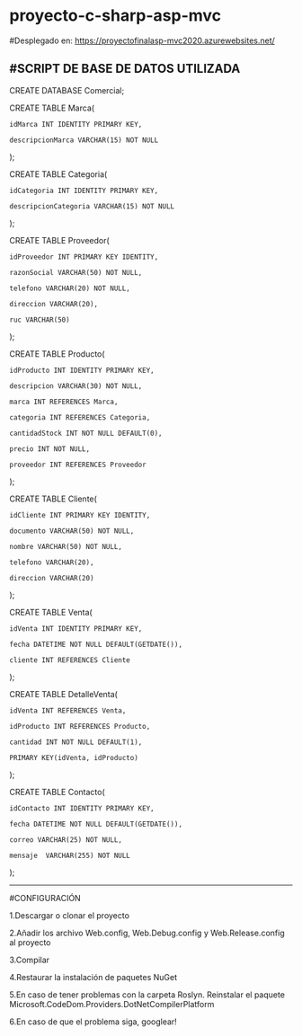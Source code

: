 # proyecto-c-sharp-asp-mvc

#Desplegado en: https://proyectofinalasp-mvc2020.azurewebsites.net/

#SCRIPT DE BASE DE DATOS UTILIZADA
----------------------------------------
CREATE DATABASE Comercial;

CREATE TABLE Marca(

	idMarca INT IDENTITY PRIMARY KEY,
	
	descripcionMarca VARCHAR(15) NOT NULL
	
);

CREATE TABLE Categoria(

	idCategoria INT IDENTITY PRIMARY KEY,
	
	descripcionCategoria VARCHAR(15) NOT NULL
	
);

CREATE TABLE Proveedor(

	idProveedor INT PRIMARY KEY IDENTITY,
	
	razonSocial VARCHAR(50) NOT NULL,
	
	telefono VARCHAR(20) NOT NULL,
	
	direccion VARCHAR(20),
	
	ruc VARCHAR(50)
	
);

CREATE TABLE Producto(

	idProducto INT IDENTITY PRIMARY KEY,
	
	descripcion VARCHAR(30) NOT NULL,
	
	marca INT REFERENCES Marca,
	
	categoria INT REFERENCES Categoria,
	
	cantidadStock INT NOT NULL DEFAULT(0),
	
	precio INT NOT NULL,
	
	proveedor INT REFERENCES Proveedor
	
);

CREATE TABLE Cliente(

	idCliente INT PRIMARY KEY IDENTITY,
	
	documento VARCHAR(50) NOT NULL,
	
	nombre VARCHAR(50) NOT NULL,
	
	telefono VARCHAR(20),
	
	direccion VARCHAR(20)
	
);

CREATE TABLE Venta(

	idVenta INT IDENTITY PRIMARY KEY,
	
	fecha DATETIME NOT NULL DEFAULT(GETDATE()),
	
	cliente INT REFERENCES Cliente
	
);

CREATE TABLE DetalleVenta(

	idVenta INT REFERENCES Venta,
	
	idProducto INT REFERENCES Producto,
	
	cantidad INT NOT NULL DEFAULT(1),
	
	PRIMARY KEY(idVenta, idProducto)
	
);

CREATE TABLE Contacto(

	idContacto INT IDENTITY PRIMARY KEY,
	
	fecha DATETIME NOT NULL DEFAULT(GETDATE()),
	
	correo VARCHAR(25) NOT NULL,
	
	mensaje  VARCHAR(255) NOT NULL
	
);


----------------------------------------

#CONFIGURACIÓN

1.Descargar o clonar el proyecto

2.Añadir los archivo Web.config, Web.Debug.config y Web.Release.config al proyecto

3.Compilar

4.Restaurar la instalación de paquetes NuGet

5.En caso de tener problemas con la carpeta Roslyn. Reinstalar el paquete Microsoft.CodeDom.Providers.DotNetCompilerPlatform
 
6.En caso de que el problema siga, googlear!



